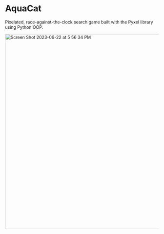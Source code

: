 # AquaCat
Pixelated, race-against-the-clock search game built with the Pyxel library using Python OOP.

<img width="640" alt="Screen Shot 2023-06-22 at 5 56 34 PM" src="https://github.com/starrothkopf/AquaCat/assets/112509898/f34534df-c6c2-4924-ae7a-d1edca076103">

